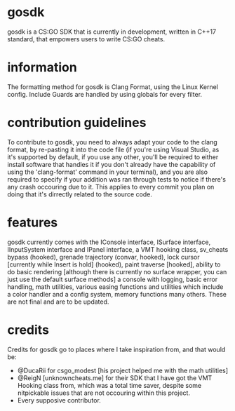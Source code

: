 # gosdk
gosdk is a CS:GO SDK that is currently in development, written in C++17 standard, that empowers users to write CS:GO cheats.

# information
The formatting method for gosdk is Clang Format, using the Linux Kernel config. Include Guards are handled by using globals for every filter.

# contribution guidelines
To contribute to gosdk, you need to always adapt your code to the clang format, by re-pasting it into the code file (if you're using Visual Studio, as it's supported by default, if you use any other, you'll be required to either install software that handles it if you don't already have the capability of using the 'clang-format' command in your terminal), and you are also required to specify if your addition was ran through tests to notice if there's any crash occouring due to it. This applies to every commit you plan on doing that it's dirrectly related to the source code.

# features
gosdk currently comes with the IConsole interface, ISurface interface, IInputSystem interface and IPanel interface, a VMT hooking class, sv_cheats bypass (hooked), grenade trajectory (convar, hooked), lock cursor [currently while Insert is hold] (hooked), paint traverse [hooked], ability to do basic rendering [although there is currently no surface wrapper, you can just use the default surface methods] a console with logging, basic error handling, math utilities, various easing functions and utilities which include a color handler and a config system, memory functions many others. These are not final and are to be updated.

# credits
Credits for gosdk go to places where I take inspiration from, and that would be:
- @DucaRii for csgo_modest [his project helped me with the math utilities]
- @ReigN [unknowncheats.me] for their SDK that I have got the VMT Hooking class from, which was a total time saver, despite some nitpickable issues that are not occouring within this project.
- Every supposive contributor.

